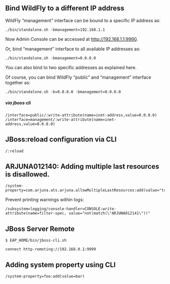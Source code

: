 Bind WildFly to a different IP address
--------------------------------------
WildFly “management” interface can be bound to a specific IP address as:

 ````
 ./bin/standalone.sh -bmanagement=192.168.1.1
  ````
Now Admin Console can be accessed at http://192.168.1.1:9990.

Or, bind “management” interface to all available IP addresses as:

 ````
./bin/standalone.sh -bmanagement=0.0.0.0
 ````
You can also bind to two specific addresses as explained here.

Of course, you can bind WildFly “public” and “management” interface together as:

 ````
./bin/standalone.sh -b=0.0.0.0 -bmanagement=0.0.0.0
 ````

##### via jboss cli

 ````
 /interface=public/:write-attribute(name=inet-address,value=0.0.0.0)
/interface=management/:write-attribute(name=inet-address,value=0.0.0.0)
 ````

JBoss:reload configuration via CLI
----------------------------------
 ````
/:reload
 ````

ARJUNA012140: Adding multiple last resources is disallowed.
-----------------------------------------------------------------

 ````
 /system-property=com.arjuna.ats.arjuna.allowMultipleLastResources:add(value="true")

 ````
Prevent printing warnings within logs:

 ````
/subsystem=logging/console-handler=CONSOLE:write-attribute(name=filter-spec, value="not(match(\"ARJUNA012141\"))"
 ````

JBoss Server Remote
-------------------
 ````
$ EAP_HOME/bin/jboss-cli.sh

connect http-remoting://192.168.0.1:9999
 ````
Adding system property using CLI
-------------------------------------------------------
 ````
/system-property=foo:add(value=bar)
 ````